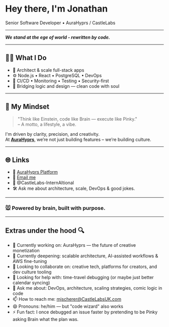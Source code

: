 # Hey there, I'm Jonathan

Senior Software Developer • AuraHyprs / CastleLabs

---

***We stand at the ege of world - rewritten by code.***

---

## 👨‍💻 What I Do

- 🧬 Architect & scale full-stack apps  
- ⚙️ Node.js • React • PostgreSQL • DevOps  
- 🚨 CI/CD • Monitoring • Testing • Security-first  
- 🎨 Bridging logic and design — clean code with soul

---

## 🧠 My Mindset

> "Think like Einstein, code like Brain — execute like Pinky."  
> – A motto, a lifestyle, a vibe.

I'm driven by clarity, precision, and creativity.  
At **[AuraHyprs](https://aurahyprs.com)**, we’re not just building features – we’re building culture.

---

## 🌐 Links

- 🌟 [AuraHyprs Platform](https://aurahyprs.com)  
- 💼 [Email me](mailto:mjscherer@CastleLabsUK.com)  
- 🧠 @CastleLabs-InternAItional  
- 🛠️ Ask me about architecture, scale, DevOps & good jokes.

---

### 🐭 Powered by brain, built with purpose.

---

## Extras under the hood 🔍

- 🔭 Currently working on: AuraHyprs — the future of creative monetization  
- 🌱 Currently deepening: scalable architecture, AI-assisted workflows & AWS fine-tuning  
- 👯 Looking to collaborate on: creative tech, platforms for creators, and dev culture tooling  
- 🤔 Looking for help with: time-travel debugging (or maybe just better calendar syncing)  
- 💬 Ask me about: DevOps, architecture, scaling strategies, comic logic in code  
- 📫 How to reach me: mjscherer@CastleLabsUK.com
- 😄 Pronouns: he/him — but "code wizard" also works  
- ⚡ Fun fact: I once debugged an issue faster by pretending to be Pinky asking Brain what the plan was.
